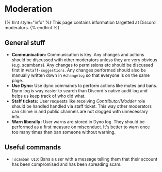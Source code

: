 # Moderation

{% hint style="info" %}
This page contains information targetted at Discord moderators.
{% endhint %}


## General stuff

- **Communication:** Communication is key. Any changes and actions should be discussed with other moderators unless they are very obvious (e.g. scambans).
  Any changes to permissions etc should be discussed first in `#staff-suggestions`. Any changes performed should also be manually written down in `#changelog` so that everyone is on the same page.
- **Use Dyno:** Use dyno commands to perform actions like mutes and bans. Dyno log is way easier to search than Discord's native audit log and helps us keep track of who did what.
- **Staff tickets:** User requests like receiving _Contributor_/_Modder_ role should be handled handled via staff ticket. This way other moderators can chime in and public channels are not clogged with unnecessary info.
- **Warn liberally:** User warns are stored in Dyno log. They should be performed as a first measure on misconduct. It's better to warn once too many times than ban someone without warning.

## Useful commands

- `!scamban UID`: Bans a user with a message telling them that their account has been compromised and has been spreading scam.
